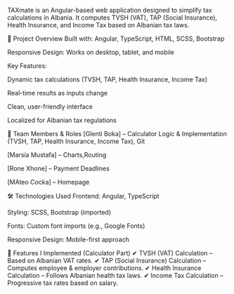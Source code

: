 TAXmate is an Angular-based web application designed to simplify tax calculations in Albania. It computes TVSH (VAT), TAP (Social Insurance), Health Insurance, and Income Tax based on Albanian tax laws.

📌 Project Overview
Built with: Angular, TypeScript, HTML, SCSS, Bootstrap

Responsive Design: Works on desktop, tablet, and mobile

Key Features:

Dynamic tax calculations (TVSH, TAP, Health Insurance, Income Tax)

Real-time results as inputs change

Clean, user-friendly interface

Localized for Albanian tax regulations

👥 Team Members & Roles
[Glenti Boka] – Calculator Logic & Implementation (TVSH, TAP, Health Insurance, Income Tax), Git

[Marsia Mustafa] – Charts,Routing 

[Rone Xhone] – Payment Deadlines

[MAteo Cocka] – Homepage

🛠️ Technologies Used
Frontend: Angular, TypeScript

Styling: SCSS, Bootstrap (imported)

Fonts: Custom font imports (e.g., Google Fonts)

Responsive Design: Mobile-first approach

🚀 Features I Implemented (Calculator Part)
✔ TVSH (VAT) Calculation – Based on Albanian VAT rates.
✔ TAP (Social Insurance) Calculation – Computes employee & employer contributions.
✔ Health Insurance Calculation – Follows Albanian health tax laws.
✔ Income Tax Calculation – Progressive tax rates based on salary.
